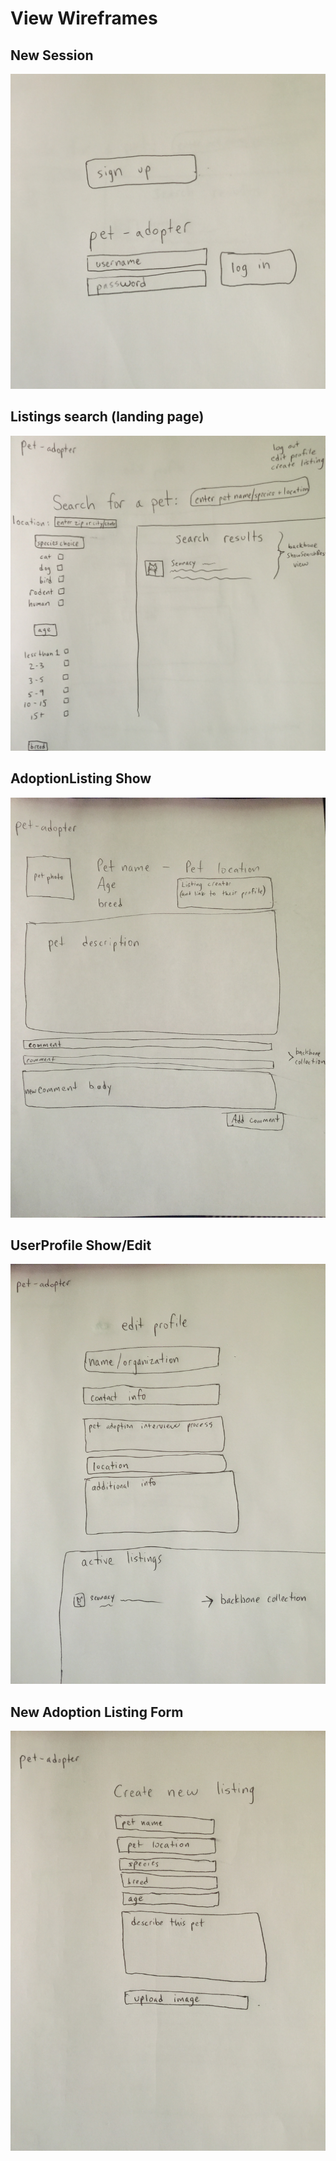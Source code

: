 # View Wireframes

## New Session
![new-session]

## Listings search (landing page)
![listings-search]

## AdoptionListing Show
![listing-show]

## UserProfile Show/Edit
![profile-show]

## New Adoption Listing Form
![listing-form]


[new-session]: ./wireframes/new_session.JPG
[listings-search]: ./wireframes/listing_search.JPG
[listing-show]: ./wireframes/listing_show.JPG
[profile-show]: ./wireframes/profile_show.JPG
[listing-form]: ./wireframes/listing_form.JPG
